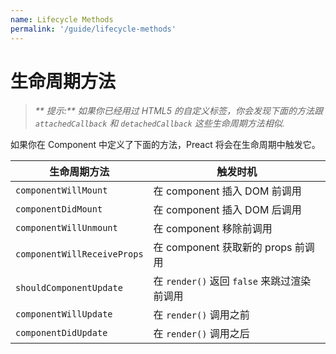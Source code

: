 ```yaml
---
name: Lifecycle Methods
permalink: '/guide/lifecycle-methods'
---
```


# 生命周期方法

> _** 提示:** 如果你已经用过 HTML5 的自定义标签，你会发现下面的方法跟 `attachedCallback` 和 `detachedCallback` 这些生命周期方法相似._

如果你在 Component 中定义了下面的方法，Preact 将会在生命周期中触发它。

| 生命周期方法           | 触发时机                        |
|-----------------------------|--------------------------------------------------|
| `componentWillMount`        | 在 component 插入 DOM 前调用    |
| `componentDidMount`         | 在 component 插入 DOM 后调用       |
| `componentWillUnmount`      | 在 component 移除前调用                   |
| `componentWillReceiveProps` | 在 component 获取新的 props 前调用                    |
| `shouldComponentUpdate`     | 在 `render()` 返回 `false` 来跳过渲染前调用 |
| `componentWillUpdate`       | 在 `render()`  调用之前                              |
| `componentDidUpdate`        | 在 `render()` 调用之后                            |
